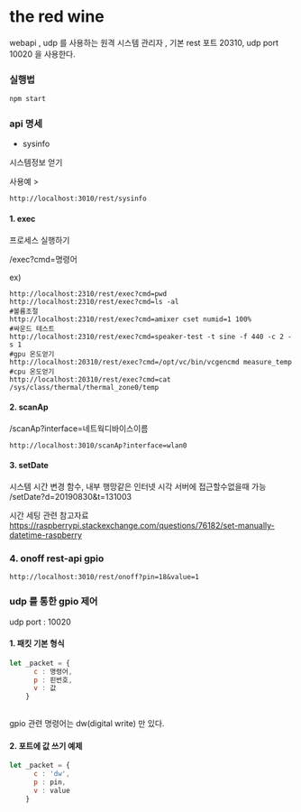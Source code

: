 # the red wine   
webapi , udp 를 사용하는 원격 시스템 관리자 , 기본 rest 포트 20310, udp port 10020 을 사용한다.    

### 실행법

```bash
npm start

```

### api 명세

- sysinfo

시스템정보 얻기  
  
사용예 >  
```
http://localhost:3010/rest/sysinfo
```

#### 1. exec  

프로세스 실행하기 

/exec?cmd=명령어

ex)

```
http://localhost:2310/rest/exec?cmd=pwd  
http://localhost:2310/rest/exec?cmd=ls -al  
#볼륨조절
http://localhost:2310/rest/exec?cmd=amixer cset numid=1 100% 
#싸운드 테스트 
http://localhost:2310/rest/exec?cmd=speaker-test -t sine -f 440 -c 2 -s 1
#gpu 온도얻기 
http://localhost:20310/rest/exec?cmd=/opt/vc/bin/vcgencmd measure_temp
#cpu 온도얻기
http://localhost:20310/rest/exec?cmd=cat /sys/class/thermal/thermal_zone0/temp
``` 

#### 2. scanAp

/scanAp?interface=네트웍디바이스이름  

```
http://localhost:3010/scanAp?interface=wlan0
```

#### 3. setDate
시스템 시간 변경 함수, 내부 행망같은 인터넷 시각 서버에 접근할수없을때 가능  
/setDate?d=20190830&t=131003

시간 세팅 관련 참고자료  
https://raspberrypi.stackexchange.com/questions/76182/set-manually-datetime-raspberry

### 4. onoff rest-api gpio
```
http://localhost:3010/rest/onoff?pin=18&value=1  
```


### udp 를 통한 gpio 제어 

udp port  : 10020    

#### 1. 패킷 기본 형식

```js
let _packet = {
      c : 명령어,
      p : 핀번호,
      v : 값
    }
    
```

gpio 관련 명령어는 dw(digital write) 만 있다.  


#### 2. 포트에 값 쓰기 예제
```js
let _packet = {
      c : 'dw',
      p : pin,
      v : value
    }
```


 
